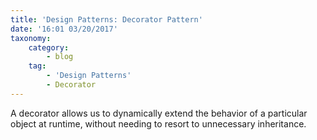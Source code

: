 ```yaml
---
title: 'Design Patterns: Decorator Pattern'
date: '16:01 03/20/2017'
taxonomy:
    category:
        - blog
    tag:
        - 'Design Patterns'
        - Decorator
---
```


A decorator allows us to dynamically extend the behavior of a particular 
object at runtime, without needing to resort to unnecessary inheritance. 